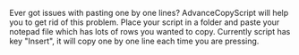 Ever got issues with pasting one by one lines? 
AdvanceCopyScript will help you to get rid of this problem. Place your script in a folder and paste your notepad file which has lots of rows you wanted to copy.
Currently script has key "Insert", it will copy one by one line each time you are pressing.

